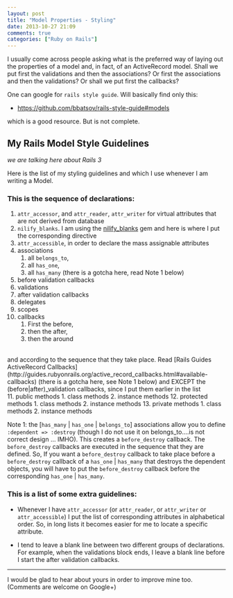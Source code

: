 ```yaml
---
layout: post
title: "Model Properties - Styling"
date: 2013-10-27 21:09
comments: true
categories: ["Ruby on Rails"]
---
```

I usually come across people asking what is the preferred way of laying out the properties of a model and, in fact, of an ActiveRecord model.
Shall we put first the validations and then the associations? Or first the associations and then the validations? Or shall we put first the
callbacks?

One can google for `rails style guide`. Will basically find only this:

- https://github.com/bbatsov/rails-style-guide#models

 which is a good resource. But is not complete.

## My Rails Model Style Guidelines ##

_we are talking here about Rails 3_

Here is the list of my styling guidelines and which I use whenever I am writing a Model.

<!-- more -->

### This is the sequence of declarations: ###

1. `attr_accessor`, and `attr_reader`, `attr_writer` for virtual attributes that are not derived from database
2. `nilify_blanks`. I am using the [nilify_blanks](https://github.com/rubiety/nilify_blanks) gem and here is where I put the corresponding directive
3. `attr_accessible`, in order to declare the mass assignable attributes
4. associations
    1. all `belongs_to`,
    2. all `has_one`,
    3. all `has_many` (there is a gotcha here, read Note 1 below)
5. before validation callbacks
6. validations
7. after validation callbacks
8. delegates
9. scopes
10. callbacks
    1. First the before,
    2. then the after,
    3. then the around
  <br/>
  and according to the sequence that they take place. Read [Rails Guides ActiveRecord Callbacks](http://guides.rubyonrails.org/active_record_callbacks.html#available-callbacks) (there is a gotcha here, see Note 1 below)
  and EXCEPT the (before|after)_validation callbacks, since I put them earlier in the list
  <br/>
11. public methods
    1. class methods
    2. instance methods
12. protected methods
    1. class methods
    2. instance methods
13. private methods
    1. class methods
    2. instance methods

Note 1: the [`has_many` | `has_one` | `belongs_to`] associations allow you to define `:dependent => :destroy` (though I do not use it on belongs_to....is not correct design ... IMHO). This creates a `before_destroy` callback.
The `before_destroy` callbacks are executed in the sequence that they are defined. So, If you want a `before_destroy` callback to take place before a `before_destroy` callback of a `has_one` | `has_many` that destroys
the dependent objects, you will have to put the `before_destroy` callback before the corresponding `has_one` | `has_many`.

### This is a list of some extra guidelines: ###

- Whenever I have `attr_accessor` (or `attr_reader`, or `attr_writer` or `attr_accessible`) I put the list of corresponding attributes in alphabetical order. So, in long lists it becomes easier for me to locate a specific attribute.

- I tend to leave a blank line between two different groups of declarations. For example, when the validations block ends, I leave a blank line before I start the after validation callbacks.

---
I would be glad to hear about yours in order to improve mine too. (Comments are welcome on Google+)
